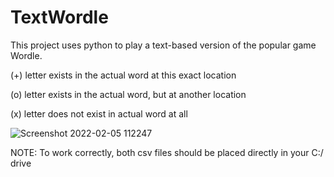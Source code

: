 # TextWordle
This project uses python to play a text-based version of the popular game Wordle.

(+) letter exists in the actual word at this exact location

(o) letter exists in the actual word, but at another location

(x) letter does not exist in actual word at all

![Screenshot 2022-02-05 112247](https://user-images.githubusercontent.com/43010471/152649817-32f52fef-2ab7-4551-98a1-3e2b85fe7922.png)

NOTE: To work correctly, both csv files should be placed directly in your C:/ drive
